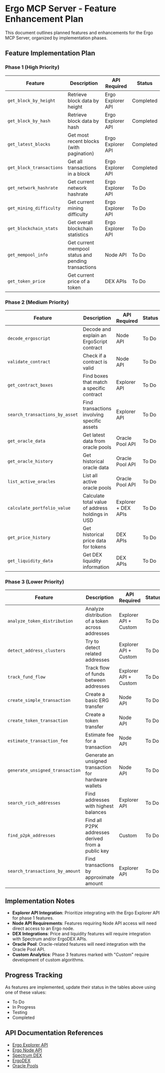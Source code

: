 # Ergo MCP Server - Feature Enhancement Plan

This document outlines planned features and enhancements for the Ergo MCP Server, organized by implementation phases.

## Feature Implementation Plan

### Phase 1 (High Priority)

| Feature | Description | API Required | Status |
|---------|-------------|--------------|--------|
| `get_block_by_height` | Retrieve block data by height | Ergo Explorer API | Completed |
| `get_block_by_hash` | Retrieve block data by hash | Ergo Explorer API | Completed |
| `get_latest_blocks` | Get most recent blocks (with pagination) | Ergo Explorer API | Completed |
| `get_block_transactions` | Get all transactions in a block | Ergo Explorer API | Completed |
| `get_network_hashrate` | Get current network hashrate | Ergo Explorer API | To Do |
| `get_mining_difficulty` | Get current mining difficulty | Ergo Explorer API | To Do |
| `get_blockchain_stats` | Get overall blockchain statistics | Ergo Explorer API | To Do |
| `get_mempool_info` | Get current mempool status and pending transactions | Node API | To Do |
| `get_token_price` | Get current price of a token | DEX APIs | To Do |

### Phase 2 (Medium Priority)

| Feature | Description | API Required | Status |
|---------|-------------|--------------|--------|
| `decode_ergoscript` | Decode and explain an ErgoScript contract | Node API | To Do |
| `validate_contract` | Check if a contract is valid | Node API | To Do |
| `get_contract_boxes` | Find boxes that match a specific contract | Explorer API | To Do |
| `search_transactions_by_asset` | Find transactions involving specific assets | Explorer API | To Do |
| `get_oracle_data` | Get latest data from oracle pools | Oracle Pool API | To Do |
| `get_oracle_history` | Get historical oracle data | Oracle Pool API | To Do |
| `list_active_oracles` | List all active oracle pools | Oracle Pool API | To Do |
| `calculate_portfolio_value` | Calculate total value of address holdings in USD | Explorer + DEX APIs | To Do |
| `get_price_history` | Get historical price data for tokens | DEX APIs | To Do |
| `get_liquidity_data` | Get DEX liquidity information | DEX APIs | To Do |

### Phase 3 (Lower Priority)

| Feature | Description | API Required | Status |
|---------|-------------|--------------|--------|
| `analyze_token_distribution` | Analyze distribution of a token across addresses | Explorer API + Custom | To Do |
| `detect_address_clusters` | Try to detect related addresses | Explorer API + Custom | To Do |
| `track_fund_flow` | Track flow of funds between addresses | Explorer API + Custom | To Do |
| `create_simple_transaction` | Create a basic ERG transfer | Node API | To Do |
| `create_token_transaction` | Create a token transfer | Node API | To Do |
| `estimate_transaction_fee` | Estimate fee for a transaction | Node API | To Do |
| `generate_unsigned_transaction` | Generate an unsigned transaction for hardware wallets | Node API | To Do |
| `search_rich_addresses` | Find addresses with highest balances | Explorer API | To Do |
| `find_p2pk_addresses` | Find all P2PK addresses derived from a public key | Custom | To Do |
| `search_transactions_by_amount` | Find transactions by approximate amount | Explorer API | To Do |

## Implementation Notes

- **Explorer API Integration**: Prioritize integrating with the Ergo Explorer API for phase 1 features.
- **Node API Requirements**: Features requiring Node API access will need direct access to an Ergo node.
- **DEX Integrations**: Price and liquidity features will require integration with Spectrum and/or ErgoDEX APIs.
- **Oracle Pool**: Oracle-related features will need integration with the Oracle Pool API.
- **Custom Analytics**: Phase 3 features marked with "Custom" require development of custom algorithms.

## Progress Tracking

As features are implemented, update their status in the tables above using one of these values:
- To Do
- In Progress
- Testing
- Completed

## API Documentation References

- [Ergo Explorer API](https://api.ergoplatform.com/api/v1/docs/)
- [Ergo Node API](https://github.com/ergoplatform/ergo/blob/master/src/main/resources/api/openapi.yaml)
- [Spectrum DEX](https://spectrum.fi/docs)
- [ErgoDEX](https://docs.ergodex.io/)
- [Oracle Pools](https://github.com/ergoplatform/oracle-core) 